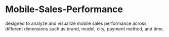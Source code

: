 # Mobile-Sales-Performance
designed to analyze and visualize mobile sales performance across different dimensions such as brand, model, city, payment method, and time.
